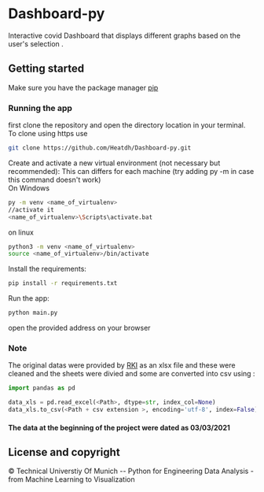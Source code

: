 # Dashboard-py
Interactive covid Dashboard that displays different graphs based on the user's selection . 
## Getting started
Make sure you have the package manager [pip](https://pip.pypa.io/en/stable/)
### Running the app
first clone the repository and open the directory location in your terminal.<br />
To clone using https use 
```bash
git clone https://github.com/Heatdh/Dashboard-py.git
```
Create and activate a new virtual environment (not necessary but recommended):
This can differs for each machine (try adding py -m in case this command doesn't work)<br />
On Windows
```bash
py -m venv <name_of_virtualenv>
//activate it 
<name_of_virtualenv>\Scripts\activate.bat

```
on linux
```bash
python3 -m venv <name_of_virtualenv>
source <name_of_virtualenv>/bin/activate

``` 
Install the requirements:
```bash
pip install -r requirements.txt
``` 
Run the app:
```bash
python main.py
``` 
open the provided address on your browser
### Note 
The original datas were provided by [RKI](https://www.rki.de/DE/Content/InfAZ/N/Neuartiges_Coronavirus/Daten/Impfquotenmonitoring.html;jsessionid=4D8099EBA62B4252533BA42EDB0CA18D.internet092?nn=13490888)  as an xlsx file  and these were cleaned and the sheets were divied and some are converted into csv using :

```python
import pandas as pd 

data_xls = pd.read_excel(<Path>, dtype=str, index_col=None)
data_xls.to_csv(<Path + csv extension >, encoding='utf-8', index=False)
```
#### The data at the beginning of the project were dated as 03/03/2021
## License and copyright 
© Technical Universtiy Of Munich -- Python for Engineering Data Analysis - from Machine Learning to Visualization

